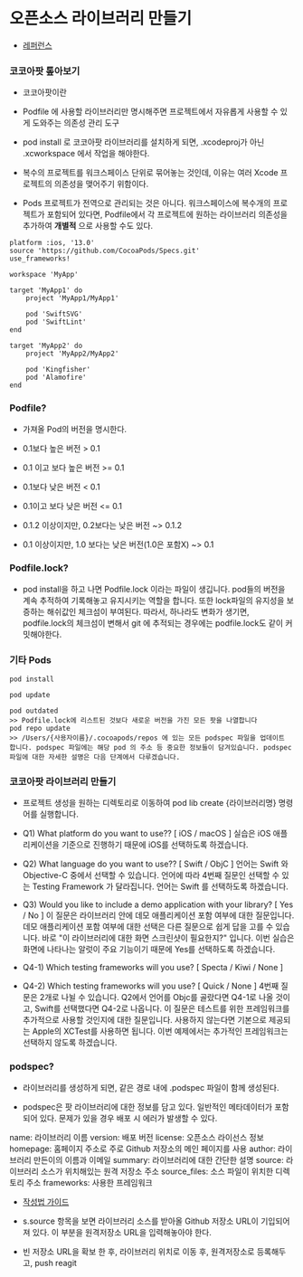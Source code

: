 # 오픈소스 라이브러리 만들기

* [레퍼런스](https://yagom.net/courses/open-source-library/lessons/코코아팟-톺아보기/)


###  코코아팟 톺아보기

* 코코아팟이란

* Podfile 에 사용할 라이브러리만 명시해주면 프로젝트에서 자유롭게 사용할 수 있게 도와주는 의존성 관리 도구

* pod install 로 코코아팟 라이브러리를 설치하게 되면, .xcodeproj가 아닌 .xcworkspace 에서 작업을 해야한다.

* 복수의 프로젝트를 워크스페이스 단위로 묶어놓는 것인데, 이유는 여러 Xcode 프로젝트의 의존성을 맺어주기 위함이다.


* Pods 프로젝트가 전역으로 관리되는 것은 아니다. 워크스페이스에 복수개의 프로젝트가 포함되어 있다면, Podfile에서 각 프로젝트에 원하는 라이브러리 의존성을 추가하여 **개별적** 으로 사용할 수도 있다.

```
platform :ios, '13.0'
source 'https://github.com/CocoaPods/Specs.git'
use_frameworks!

workspace 'MyApp'

target 'MyApp1' do
    project 'MyApp1/MyApp1'

    pod 'SwiftSVG'
    pod 'SwiftLint'
end

target 'MyApp2' do
    project 'MyApp2/MyApp2'

    pod 'Kingfisher'
    pod 'Alamofire'
end

```

### Podfile?
* 가져올 Pod의 버전을 명시한다.


* 0.1보다 높은 버전 > 0.1
* 0.1 이고 보다 높은 버전 >= 0.1
* 0.1보다 낮은 버전 < 0.1
* 0.1이고 보다 낮은 버전 <= 0.1
* 0.1.2 이상이지만, 0.2보다는 낮은 버전 ~> 0.1.2
* 0.1 이상이지만, 1.0 보다는 낮은 버전(1.0은 포함X) ~> 0.1


### Podfile.lock?

* pod install을 하고 나면 Podfile.lock 이라는 파일이 생깁니다. pod들의 버전을 계속 추적하여 기록해놓고 유지시키는 역할을 합니다.
또한 lock파일의 유지성을 보증하는 해쉬값인 체크섬이 부여된다. 따라서, 하나라도 변화가 생기면, podfile.lock의 체크섬이 변해서 git 에 추적되는 경우에는 podfile.lock도 같이 커밋해야한다.

### 기타 Pods
```
pod install

pod update

pod outdated
>> Podfile.lock에 리스트된 것보다 새로운 버전을 가진 모든 팟을 나열합니다
pod repo update
>> /Users/{사용자이름}/.cocoapods/repos 에 있는 모든 podspec 파일을 업데이트 합니다. podspec 파일에는 해당 pod 의 주소 등 중요한 정보들이 담겨있습니다. podspec 파일에 대한 자세한 설명은 다음 단계에서 다루겠습니다.
```



### 코코아팟 라이브러리 만들기

* 프로젝트 생성을 원하는 디렉토리로 이동하여 pod lib create {라이브러리명} 명령어를 실행합니다.
* Q1) What platform do you want to use?? [ iOS / macOS ]
실습은 iOS 애플리케이션을 기준으로 진행하기 때문에 iOS를 선택하도록 하겠습니다.

* Q2) What language do you want to use?? [ Swift / ObjC ]
언어는 Swift 와 Objective-C 중에서 선택할 수 있습니다. 언어에 따라 4번째 질문인 선택할 수 있는 Testing Framework 가 달라집니다. 언어는 Swift 를 선택하도록 하겠습니다.

* Q3) Would you like to include a demo application with your library? [ Yes / No ]
이 질문은 라이브러리 안에 데모 애플리케이션 포함 여부에 대한 질문입니다. 데모 애플리케이션 포함 여부에 대한 선택은 다른 질문으로 쉽게 답을 고를 수 있습니다. 바로 "이 라이브러리에 대한 화면 스크린샷이 필요한지?" 입니다. 이번 실습은 화면에 나타나는 알럿이 주요 기능이기 때문에 Yes를 선택하도록 하겠습니다.

* Q4-1) Which testing frameworks will you use? [ Specta / Kiwi / None ]
* Q4-2) Which testing frameworks will you use? [ Quick / None ]
4번째 질문은 2개로 나뉠 수 있습니다. Q2에서 언어를 Objc를 골랐다면 Q4-1로 나올 것이고, Swift를 선택했다면 Q4-2로 나옵니다. 이 질문은 테스트를 위한 프레임워크를 추가적으로 사용할 것인지에 대한 질문입니다. 사용하지 않는다면 기본으로 제공되는 Apple의 XCTest를 사용하면 됩니다. 이번 예제에서는 추가적인 프레임워크는 선택하지 않도록 하겠습니다.


### podspec?

* 라이브러리를 생성하게 되면, 같은 경로 내에 .podspec 파일이 함께 생성된다.

* podspec은 팟 라이브러리에 대한 정보를 담고 있다. 일반적인 메타데이터가 포함되어 있다. 문제가 있을 경우 배포 시 에러가 발생할 수 있다.

name: 라이브러리 이름
version: 배포 버전
license: 오픈소스 라이선스 정보
homepage: 홈페이지 주소로 주로 Github 저장소의 메인 페이지를 사용
author: 라이브러리 만든이의 이름과 이메일
summary: 라이브러리에 대한 간단한 설명
source: 라이브러리 소스가 위치해있는 원격 저장소 주소
source_files: 소스 파일이 위치한 디렉토리 주소
frameworks: 사용한 프레임워크

* [작성법 가이드](https://guides.cocoapods.org/syntax/podspec.html)

* s.source 항목을 보면 라이브러리 소스를 받아올 Github 저장소 URL이 기입되어져 있다. 이 부분을 원격저장소 URL을 입력해놓아야 한다.

* 빈 저장소 URL을 확보 한 후, 라이브러리 위치로 이동 후, 원격저장소로 등록해두고, push
reagit

